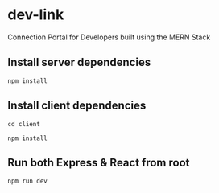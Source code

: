 # dev-link
Connection Portal for Developers built using the MERN Stack

## Install server dependencies
`npm install`

## Install client dependencies
`cd client`

`npm install`


## Run both Express & React from root
`
npm run dev
`
